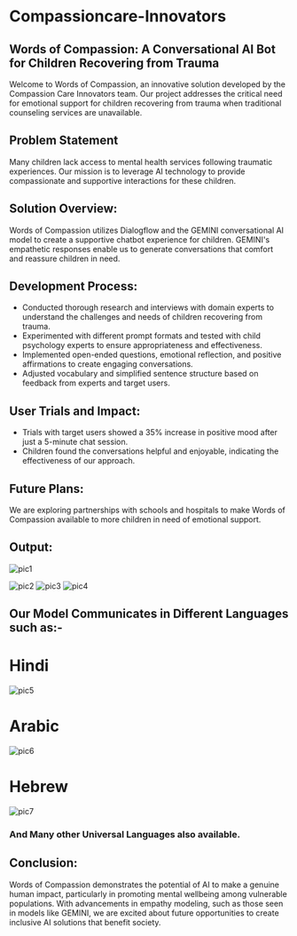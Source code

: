 # Compassioncare-Innovators
## Words of Compassion: A Conversational AI Bot for Children Recovering from Trauma 
Welcome to Words of Compassion, an innovative solution developed by the Compassion Care Innovators team. Our project addresses the critical need for emotional support for children recovering from trauma when traditional counseling services are unavailable.
## Problem Statement
Many children lack access to mental health services following traumatic experiences. Our mission is to leverage AI technology to provide compassionate and supportive interactions for these children.
## Solution Overview:
Words of Compassion utilizes Dialogflow and the GEMINI conversational AI model to create a supportive chatbot experience for children. GEMINI's empathetic responses enable us to generate conversations that comfort and reassure children in need.
## Development Process:
+ Conducted thorough research and interviews with domain experts to understand the challenges and needs of children recovering from trauma.
+ Experimented with different prompt formats and tested with child psychology experts to ensure appropriateness and effectiveness.
+ Implemented open-ended questions, emotional reflection, and positive affirmations to create engaging conversations.
+ Adjusted vocabulary and simplified sentence structure based on feedback from experts and target users.
## User Trials and Impact:
+ Trials with target users showed a 35% increase in positive mood after just a 5-minute chat session.
+ Children found the conversations helpful and enjoyable, indicating the effectiveness of our approach.
## Future Plans:
We are exploring partnerships with schools and hospitals to make Words of Compassion available to more children in need of emotional support.
## Output:
![pic1](https://github.com/arend7/Compassioncare-Innovator/assets/128407097/458a280e-f799-41e9-9d93-057f1a53e51d)

![pic2](https://github.com/arend7/Compassioncare-Innovator/assets/128407097/5d880234-f1fe-48d8-a1b5-4b1a9a469319)
![pic3](https://github.com/arend7/Compassioncare-Innovator/assets/128407097/a6acf55f-8aff-4d5c-b4e3-4061c494fa09)
![pic4](https://github.com/arend7/Compassioncare-Innovator/assets/128407097/7f1f4a35-c414-42de-929b-1e995b519287)
## Our Model Communicates in Different Languages such as:- 
# Hindi
![pic5](https://github.com/arend7/Compassioncare-Innovator/assets/128407097/c1129fc1-f617-4278-b5dc-0acc7e89bfee)
# Arabic
![pic6](https://github.com/arend7/Compassioncare-Innovator/assets/128407097/5b8b0b81-3eb8-450b-88e0-2df9d5d3ae23)
# Hebrew
![pic7](https://github.com/arend7/Compassioncare-Innovator/assets/128407097/88811ed7-d862-4195-9c2f-d5eef947a9fb)
### And Many other Universal Languages also available.
## Conclusion:
Words of Compassion demonstrates the potential of AI to make a genuine human impact, particularly in promoting mental wellbeing among vulnerable populations. With advancements in empathy modeling, such as those seen in models like GEMINI, we are excited about future opportunities to create inclusive AI solutions that benefit society.
